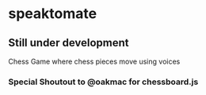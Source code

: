# speaktomate

## Still under development

Chess Game where chess pieces move using voices

### Special Shoutout to @oakmac for chessboard.js


